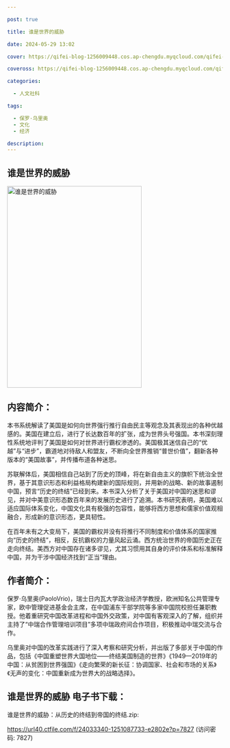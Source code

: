 ```yaml
---

post: true

title: 谁是世界的威胁

date: 2024-05-29 13:02

cover: https://qifei-blog-1256009448.cos.ap-chengdu.myqcloud.com/qifei-blog/65a4a456871b83018a9074ce.jpg

coveross: https://qifei-blog-1256009448.cos.ap-chengdu.myqcloud.com/qifei-blog/65a4a456871b83018a9074ce.jpg

categories:

  - 人文社科

tags:

  - 保罗·乌里奥
  - 文化
  - 经济

description:
---
```


## 谁是世界的威胁
<img alt=" 谁是世界的威胁" class="aligncenter loaded" data-was-processed="true" decoding="async" fetchpriority="high" height="471" src="https://qifei-blog-1256009448.cos.ap-chengdu.myqcloud.com/qifei-blog/65a4a456871b83018a9074ce.jpg " style="cursor: zoom-in;" width="314"/>

## 内容简介：

本书系统解读了美国是如何向世界强行推行自由民主等观念及其表现出的各种优越感的。美国在建立后，进行了长达数百年的扩张，成为世界头号强国。本书深刻理性系统地评判了美国是如何对世界进行霸权渗透的。美国极其迷信自己的“优越”与“进步”，霸道地对待敌人和盟友，不断向全世界推销“普世价值”，翻新各种版本的“美国故事”，并传播布道各种迷思。

苏联解体后，美国相信自己站到了历史的顶峰，将在新自由主义的旗帜下统治全世界，基于其意识形态和利益格局构建新的国际规则，并用新的战略、新的故事遏制中国，预言“历史的终结”已经到来。本书深入分析了关于美国对中国的迷思和谬见，并对中美意识形态数百年来的发展历史进行了追溯。本书研究表明，美国难以适应国际体系变化，中国文化具有极强的包容性，能够将西方思想和儒家价值观相融合，形成新的意识形态，更具韧性。

在百年未有之大变局下，美国的霸权并没有将推行不同制度和价值体系的国家推向“历史的终结”，相反，反抗霸权的力量风起云涌。西方统治世界的帝国历史正在走向终结。美西方对中国存在诸多谬见，尤其习惯用其自身的评价体系和标准解释中国，并为干涉中国经济找到“正当”理由。

## 作者简介：

保罗·乌里奥(PaoloVrio)，瑞士日内瓦大学政治经济学教授，欧洲知名公共管理专家，欧中管理促进基金会主席，在中国浦东干部学院等多家中国院校担任兼职教授。他着重研究中国改革进程和中国外交政策，对中国有客观深入的了解，组织并主持了“中瑞合作管理培训项目”多项中瑞政府间合作项目，积极推动中瑞交流与合作。

乌里奥对中国的改革实践进行了深入考察和研究分析，并出版了多部关于中国的作品，包括《中国重塑世界大国地位——终结美国制造的世界》《1949—2019年的中国：从贫困到世界强国》《走向繁荣的新长征：协调国家、社会和市场的关系》《无声的变化：中国重新成为世界大的战略选择》。

## 谁是世界的威胁 电子书下载：

谁是世界的威胁：从历史的终结到帝国的终结.zip: 

https://url40.ctfile.com/f/24033340-1251087733-e2802e?p=7827 (访问密码: 7827)
